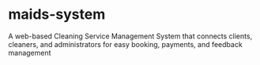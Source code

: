 # maids-system
A web-based Cleaning Service Management System that connects clients, cleaners, and administrators for easy booking, payments, and feedback management
